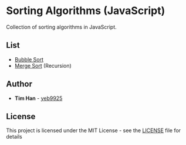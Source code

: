 # Sorting Algorithms (JavaScript)

Collection of sorting algorithms in JavaScript.

## List

* [Bubble Sort](https://github.com/yeb9925/sorting-algorithms/tree/master/src/bubble_sort)
* [Merge Sort](https://github.com/yeb9925/sorting-algorithms/tree/master/src/merge_sort) (Recursion)

## Author

* **Tim Han** - [yeb9925](https://github.com/yeb9925)

## License

This project is licensed under the MIT License - see the [LICENSE](https://github.com/yeb9925/sorting-algorithms/blob/master/LICENSE) file for details
